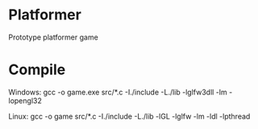 # Platformer
Prototype platformer game
# Compile
Windows: gcc -o game.exe src/*.c -I./include -L./lib -lglfw3dll -lm -lopengl32

Linux: gcc -o game src/*.c -I./include -L./lib -lGL -lglfw -lm -ldl -lpthread